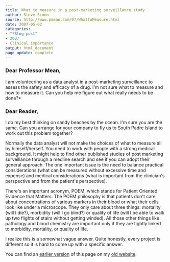 ```yaml
---
title: What to measure in a post-marketing surveillance study
author: Steve Simon
source: http://www.pmean.com/07/WhatToMeasure.html
date: 2007-05-02
categories:
- "*Blog post"
- 2007
- Clinical importance
output: html_document
page_update: complete
---
```


### Dear Professor Mean,

I am volunteering as a data analyst in a post-marketing surveillance to assess the safety and efficacy of a drug. I'm not sure what to measure and how to measure it. Can you help me figure out what really needs to be done?*

### Dear Reader,

I do my best thinking on sandy beaches by the ocean. I'm sure you are the same. Can you arrange for your company to fly us to South Padre Island to work out this problem together?

Normally the data analyst will not make the choices of what to measure all by himself/herself. You need to work with people with a strong medical background. It might help to find other published studies of post marketing surveillance through a medline search and see if you can adopt their general approach. The one important issue is the need to balance practical considerations (what can be measured without excessive time and expense) and medical considerations (what is important from the clinician's perspective and from the patient's perspective).

There's an important acronym, POEM, which stands for Patient Oriented Evidence that Matters. The POEM philosophy is that patients don't care about concentrations of various markers in their blood or what their cells look like under a microscope. They only care about three things: mortality (will I die?), morbidity (will I go blind?) or quality of life (will I be able to walk up two flights of stairs without getting winded). All those other things like pathology and blood chemistry are important only if they are tightly linked to morbidity, mortality, or quality of life.

I realize this is a somewhat vague answer. Quite honestly, every project is different so it is hard to come up with a specific answer.

You can find an [earlier version][sim1] of this page on my [old website][sim2].

[sim1]: http://www.pmean.com/07/WhatToMeasure.html
[sim2]: http://www.pmean.com
